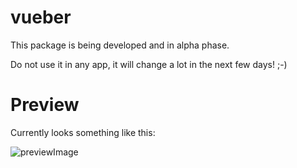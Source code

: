 # vueber

This package is being developed and in alpha phase.

Do not use it in any app, it will change a lot in the next few days! ;-)

# Preview

Currently looks something like this:

![previewImage](https://vueber.netlify.com/img/preview1.png 'Preview Image')
